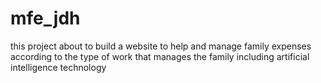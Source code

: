 # mfe_jdh
this project about to build a website to help and manage family expenses according to the type of work that manages the family including artificial intelligence technology
